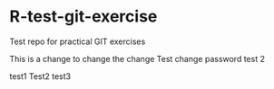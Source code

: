 # R-test-git-exercise
Test repo for practical GIT exercises

This is a change to change the change
Test change password
test 2

test1
Test2
test3